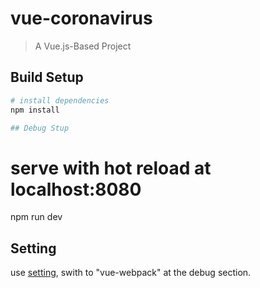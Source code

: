 # vue-coronavirus

> A Vue.js-Based Project

## Build Setup

``` bash
# install dependencies
npm install

## Debug Stup

```
# serve with hot reload at localhost:8080
npm run dev

## Setting
use [setting](https://github.com/axmand/kiwi.settings/blob/master/vscode/setting), swith to "vue-webpack" at the debug section.


